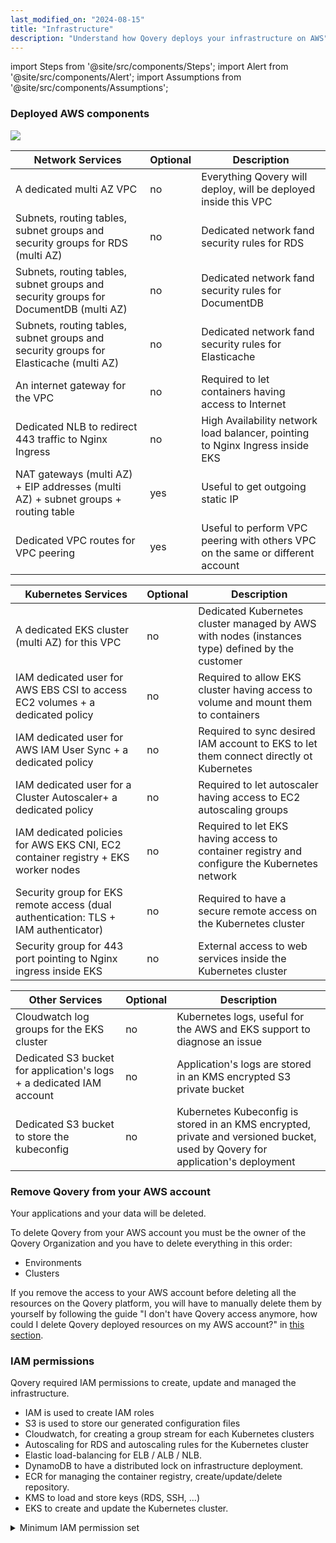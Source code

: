 ```yaml
---
last_modified_on: "2024-08-15"
title: "Infrastructure"
description: "Understand how Qovery deploys your infrastructure on AWS"
---
```


import Steps from '@site/src/components/Steps';
import Alert from '@site/src/components/Alert';
import Assumptions from '@site/src/components/Assumptions';

### Deployed AWS components

<img src="/img/aws-deployed-infra.png" />

| Network Services                                                                      | Optional | Description                                                                               |
|---------------------------------------------------------------------------------------|----------|-------------------------------------------------------------------------------------------|
| A dedicated multi AZ VPC                                                              | no       | Everything Qovery will deploy, will be deployed inside this VPC                           |
| Subnets, routing tables, subnet groups and security groups for RDS (multi AZ)         | no       | Dedicated network fand security rules for RDS                                             |
| Subnets, routing tables, subnet groups and security groups for DocumentDB (multi AZ)  | no       | Dedicated network fand security rules for DocumentDB                                      |
| Subnets, routing tables, subnet groups and security groups for Elasticache (multi AZ) | no       | Dedicated network fand security rules for Elasticache                                     |
| An internet gateway for the VPC                                                       | no       | Required to let containers having access to Internet                                      |
| Dedicated NLB to redirect 443 traffic to Nginx Ingress                                | no       | High Availability network load balancer, pointing to Nginx Ingress inside EKS             |
| NAT gateways (multi AZ) + EIP addresses (multi AZ) + subnet groups + routing table    | yes      | Useful to get outgoing static IP                                                          |
| Dedicated VPC routes for VPC peering                                                  | yes      | Useful to perform VPC peering with others VPC on the same or different account            |

| Kubernetes Services                                                                 | Optional | Description                                                                                     |
|-------------------------------------------------------------------------------------|----------|-------------------------------------------------------------------------------------------------|
| A dedicated EKS cluster (multi AZ) for this VPC                                     | no       | Dedicated Kubernetes cluster managed by AWS with nodes (instances type) defined by the customer |
| IAM dedicated user for AWS EBS CSI to access EC2 volumes + a dedicated policy       | no       | Required to allow EKS cluster having access to volume and mount them to containers              |
| IAM dedicated user for AWS IAM User Sync + a dedicated policy                       | no       | Required to sync desired IAM account to EKS to let them connect directly ot Kubernetes          |
| IAM dedicated user for a Cluster Autoscaler+ a dedicated policy                     | no       | Required to let autoscaler having access to EC2 autoscaling groups                              |
| IAM dedicated policies for AWS EKS CNI, EC2 container registry + EKS worker nodes   | no       | Required to let EKS having access to container registry and configure the Kubernetes network    |
| Security group for EKS remote access (dual authentication: TLS + IAM authenticator) | no       | Required to have a secure remote access on the Kubernetes cluster                               |
| Security group for 443 port pointing to Nginx ingress inside EKS                    | no       | External access to web services inside the Kubernetes cluster                                   |

| Other Services                                                       | Optional | Description                                                                                                                    |
|----------------------------------------------------------------------|----------|--------------------------------------------------------------------------------------------------------------------------------|
| Cloudwatch log groups for the EKS cluster                            | no       | Kubernetes logs, useful for the AWS and EKS support to diagnose an issue                                                       |
| Dedicated S3 bucket for application's logs + a dedicated IAM account | no       | Application's logs are stored in an KMS encrypted S3 private bucket                                                            |
| Dedicated S3 bucket to store the kubeconfig                          | no       | Kubernetes Kubeconfig is stored in an KMS encrypted, private and versioned bucket, used by Qovery for application's deployment |

### Remove Qovery from your AWS account

<Alert type="warning">

Your applications and your data will be deleted.

</Alert>

To delete Qovery from your AWS account you must be the owner of the Qovery Organization and you have to delete everything in this order:
- Environments
- Clusters

<Alert type="warning">

If you remove the access to your AWS account before deleting all the resources on the Qovery platform, you will have to manually delete them
by yourself by following the guide "I don't have Qovery access anymore, how could I delete Qovery deployed resources on my AWS account?"
in [this section][docs.using-qovery.troubleshoot].

</Alert>

### IAM permissions

Qovery required IAM permissions to create, update and managed the infrastructure.

- IAM is used to create IAM roles
- S3 is used to store our generated configuration files
- Cloudwatch, for creating a group stream for each Kubernetes clusters
- Autoscaling for RDS and autoscaling rules for the Kubernetes cluster
- Elastic load-balancing for ELB / ALB / NLB.
- DynamoDB to have a distributed lock on infrastructure deployment.
- ECR for managing the container registry, create/update/delete repository.
- KMS to load and store keys (RDS, SSH, …)
- EKS to create and update the Kubernetes cluster.

<details><summary>Minimum IAM permission set</summary><blockquote>
Last update: 2023-06-08
</blockquote>

<Alert type="alert">

This is purely informative and we strongly recommend you to NOT use this configuration within your IAM permissions since it might not
reflect the latest product update. Please use the one provided in the section above.

</Alert>

Below you can find the minimum permission set required by Qovery to run and deploy your applications.

Policies lengths are limited regarding which object they’re attached to but the one Qovery needs represent more than the maximum (~6000
characters).

In order to setup it up, you need to create two IAM groups, each one with one of the following policies.

Then we must create a user added to each of the previously created groups.

Once it’s done, the user’s access key and secret key can be used in Qovery.

```json

{
    "Version": "2012-10-17",
    "Statement": [
        {
            "Effect": "Allow",
            "Action": [
                "autoscaling:SuspendProcesses",
                "ec2:AllocateAddress",
                "ec2:AssociateAddress",
                "ec2:AssociateRouteTable",
                "ec2:AttachVolume",
                "ec2:AttachInternetGateway",
                "ec2:AuthorizeSecurityGroupEgress",
                "ec2:AuthorizeSecurityGroupIngress",
                "ec2:CreateInternetGateway",
                "ec2:CreateKeyPair",
                "ec2:CreateLaunchTemplate",
                "ec2:CreateLaunchTemplateVersion",
                "ec2:CreateNatGateway",
                "ec2:CreateRoute",
                "ec2:CreateRouteTable",
                "ec2:CreateSecurityGroup",
                "ec2:CreateSubnet",
                "ec2:CreateTags",
                "ec2:CreateVolume",
                "ec2:CreateVpc",
                "ec2:DeleteInternetGateway",
                "ec2:DeleteKeyPair",
                "ec2:DeleteLaunchTemplate",
                "ec2:DeleteNatGateway",
                "ec2:DeleteRouteTable",
                "ec2:DeleteSecurityGroup",
                "ec2:DeleteSubnet",
                "ec2:DeleteVolume",
                "ec2:DeleteVpc",
                "ec2:DescribeAddresses",
                "ec2:DescribeAvailabilityZones",
                "ec2:DescribeImages",
                "ec2:DescribeInstanceAttribute",
                "ec2:DescribeInstanceCreditSpecifications",
                "ec2:DescribeInstances",
                "ec2:DescribeInstanceTypes",
                "ec2:DescribeInternetGateways",
                "ec2:DescribeKeyPairs",
                "ec2:DescribeLaunchTemplateVersions",
                "ec2:DescribeLaunchTemplates",
                "ec2:DescribeNatGateways",
                "ec2:DescribeNetworkAcls",
                "ec2:DescribeNetworkInterfaces",
                "ec2:DescribeRouteTables",
                "ec2:DescribeSecurityGroupRules",
                "ec2:DescribeSecurityGroups",
                "ec2:DescribeSubnets",
                "ec2:DescribeTags",
                "ec2:DescribeVolumes",
                "ec2:DescribeVpcAttribute",
                "ec2:DescribeVpcClassicLink",
                "ec2:DescribeVpcClassicLinkDnsSupport",
                "ec2:DescribeVpcs",
                "ec2:DetachInternetGateway",
                "ec2:DetachVolume",
                "ec2:DisassociateAddress",
                "ec2:DisassociateRouteTable",
                "ec2:ImportKeyPair",
                "ec2:ModifySubnetAttribute",
                "ec2:ModifyVpcAttribute",
                "ec2:ReleaseAddress",
                "ec2:RevokeSecurityGroupEgress",
                "ec2:RevokeSecurityGroupIngress",
                "ec2:RunInstances",
                "ec2:StopInstances",
                "ec2:TerminateInstances",
                "ecr:BatchCheckLayerAvailability",
                "ecr:BatchGetImage",
                "ecr:CompleteLayerUpload",
                "ecr:CreateRepository",
                "ecr:DeleteRepository",
                "ecr:DescribeImages",
                "ecr:DescribeRepositories",
                "ecr:GetAuthorizationToken",
                "ecr:GetDownloadUrlForLayer",
                "ecr:InitiateLayerUpload",
                "ecr:PutImage",
                "ecr:PutLifecyclePolicy",
                "ecr:TagResource",
                "ecr:UploadLayerPart",
                "eks:CreateAddon",
                "eks:CreateCluster",
                "eks:CreateNodegroup",
                "eks:DeleteAddon",
                "eks:DeleteCluster",
                "eks:DeleteNodegroup",
                "eks:DescribeAddon",
                "eks:DescribeCluster",
                "eks:DescribeNodegroup",
                "eks:DescribeUpdate",
                "eks:ListClusters",
                "eks:ListNodegroups",
                "eks:TagResource",
                "eks:UpdateAddon",
                "eks:UpdateClusterConfig",
                "eks:UpdateClusterVersion",
                "eks:UpdateNodegroupConfig",
                "eks:UpdateNodegroupVersion",
                "elasticache:AddTagsToResource",
                "elasticache:CreateCacheSubnetGroup",
                "elasticache:CreateReplicationGroup",
                "elasticache:DeleteCacheSubnetGroup",
                "elasticache:DeleteReplicationGroup",
                "elasticache:DescribeCacheClusters",
                "elasticache:DescribeCacheSubnetGroups",
                "elasticache:DescribeReplicationGroups",
                "elasticache:ListTagsForResource",
                "elasticloadbalancing:DescribeLoadBalancers",
                "elasticloadbalancing:DescribeTags"
            ],
            "Resource": "*"
        }
    ]
}

```

```json
{
    "Version": "2012-10-17",
    "Statement": [
        {
            "Effect": "Allow",
            "Action": [
                "iam:AddRoleToInstanceProfile",
                "iam:AttachRolePolicy",
                "iam:AttachUserPolicy",
                "iam:CreateAccessKey",
                "iam:CreateInstanceProfile",
                "iam:CreateOpenIDConnectProvider",
                "iam:CreatePolicy",
                "iam:CreateRole",
                "iam:CreateServiceLinkedRole",
                "iam:CreateUser",
                "iam:DeleteAccessKey",
                "iam:DeleteInstanceProfile",
                "iam:DeleteOpenIDConnectProvider",
                "iam:DeletePolicy",
                "iam:DeleteRole",
                "iam:DeleteRolePolicy",
                "iam:DeleteUser",
                "iam:DeleteUserPolicy",
                "iam:DetachRolePolicy",
                "iam:DetachUserPolicy",
                "iam:GetInstanceProfile",
                "iam:GetOpenIDConnectProvider",
                "iam:GetPolicy",
                "iam:GetPolicyVersion",
                "iam:GetRole",
                "iam:GetRolePolicy",
                "iam:GetUser",
                "iam:GetUserPolicy",
                "iam:ListAccessKeys",
                "iam:ListAttachedRolePolicies",
                "iam:ListAttachedUserPolicies",
                "iam:ListGroupsForUser",
                "iam:ListInstanceProfilesForRole",
                "iam:ListPolicyVersions",
                "iam:ListRolePolicies",
                "iam:PassRole",
                "iam:PutRolePolicy",
                "iam:PutUserPolicy",
                "iam:RemoveRoleFromInstanceProfile",
                "iam:TagInstanceProfile",
                "iam:TagOpenIDConnectProvider",
                "iam:TagRole",
                "iam:TagUser",
                "kms:CreateGrant",
                "kms:CreateKey",
                "kms:Decrypt",
                "kms:DescribeKey",
                "kms:GenerateDataKey",
                "kms:GetKeyPolicy",
                "kms:GetKeyRotationStatus",
                "kms:ListResourceTags",
                "kms:PutKeyPolicy",
                "kms:ScheduleKeyDeletion",
                "kms:TagResource",
                "kms:EnableKeyRotation",
                "logs:CreateLogGroup",
                "logs:DeleteLogGroup",
                "logs:DescribeLogGroups",
                "logs:ListTagsLogGroup",
                "logs:PutRetentionPolicy",
                "logs:TagLogGroup",
                "rds:AddTagsToResource",
                "rds:CreateDBCluster",
                "rds:CreateDBInstance",
                "rds:CreateDBParameterGroup",
                "rds:CreateDBSubnetGroup",
                "rds:DeleteDBCluster",
                "rds:DeleteDBInstance",
                "rds:DeleteDBParameterGroup",
                "rds:DeleteDBSubnetGroup",
                "rds:DescribeDBClusters",
                "rds:DescribeDBInstances",
                "rds:DescribeDBParameterGroups",
                "rds:DescribeDBParameters",
                "rds:DescribeDBSubnetGroups",
                "rds:DescribeGlobalClusters",
                "rds:ListTagsForResource",
                "rds:ModifyDBInstance",
                "rds:ModifyDBParameterGroup",
                "rds:StartDBCluster",
                "rds:StartDBInstance",
                "rds:StopDBCluster",
                "rds:StopDBInstance",
                "s3:CreateBucket",
                "s3:DeleteBucket",
                "s3:DeleteObject",
                "s3:DeleteObjectVersion",
                "s3:DeleteBucketPolicy",
                "s3:GetAccelerateConfiguration",
                "s3:GetBucketAcl",
                "s3:GetBucketCORS",
                "s3:GetBucketLogging",
                "s3:GetBucketObjectLockConfiguration",
                "s3:GetBucketOwnershipControls",
                "s3:GetBucketPolicy",
                "s3:GetBucketPublicAccessBlock",
                "s3:GetBucketRequestPayment",
                "s3:GetBucketTagging",
                "s3:GetBucketVersioning",
                "s3:GetBucketWebsite",
                "s3:GetEncryptionConfiguration",
                "s3:GetLifecycleConfiguration",
                "s3:GetObject",
                "s3:GetReplicationConfiguration",
                "s3:ListAccessPoints",
                "s3:ListAllMyBuckets",
                "s3:ListBucket",
                "s3:ListBucketMultipartUploads",
                "s3:ListBucketVersions",
                "s3:ListMultiRegionAccessPoints",
                "s3:ListMultipartUploadParts",
                "s3:ListStorageLensConfigurations",
                "s3:PutBucketAcl",
                "s3:PutBucketOwnershipControls",
                "s3:PutBucketPolicy",
                "s3:PutBucketPublicAccessBlock",
                "s3:PutBucketTagging",
                "s3:PutBucketVersioning",
                "s3:PutEncryptionConfiguration",
                "s3:PutLifecycleConfiguration",
                "s3:PutObject",
                "s3:PutObjectRetention",
                "secretsmanager:CreateSecret",
                "secretsmanager:TagResource",
                "sts:GetCallerIdentity"
            ],
            "Resource": "*"
        }
    ]
}
```

</details>


[docs.using-qovery.troubleshoot]: /docs/using-qovery/troubleshoot/
